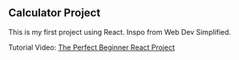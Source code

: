 ## Calculator Project

This is my first project using React. Inspo from Web Dev Simplified. 

Tutorial Video: [The Perfect Beginner React Project](https://www.youtube.com/watch?v=DgRrrOt0Vr8&t=1717s&ab_channel=WebDevSimplified)
